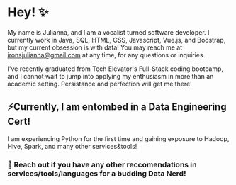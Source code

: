  # Hey! ✨

 My name is Julianna, and I am a vocalist turned software developer.
 I currently work in Java, SQL, HTML, CSS, Javascript, Vue.js, and Boostrap,
 but my current obsession is with data!
 You may reach me at ironsjulianna@gmail.com at any time, for any questions or inquiries.
 
 I've recently graduated from Tech Elevator's Full-Stack coding bootcamp, and I cannot wait to jump into
 applying my enthusiasm in more than an academic setting. Persistance and perfection will get me there!
  
## ⚡Currently, I am entombed in a Data Engineering Cert! 
 I am experiencing Python for the first time and gaining exposure to Hadoop, Hive, Spark,
 and many other services&tools!
 
### 💬 Reach out if you have any other reccomendations in services/tools/languages for a budding Data Nerd!
<!--
**JuliannaCynthia/JuliannaCynthia** is a ✨ _special_ ✨ repository because its `README.md` (this file) appears on your GitHub profile.

Here are some ideas to get you started:

- 🔭 I’m currently working on ...
- 🌱 I’m currently learning ...
- 👯 I’m looking to collaborate on ...
- 🤔 I’m looking for help with ...
- 💬 Ask me about ...
- 📫 How to reach me: ...
- 😄 Pronouns: ...
- ⚡ Fun fact: ...
-->

